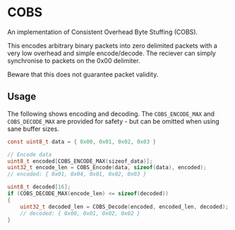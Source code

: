 # COBS

An implementation of Consistent Overhead Byte Stuffing (COBS).

This encodes arbitrary binary packets into zero delimited packets with a very low overhead and simple encode/decode.
The reciever can simply synchronise to packets on the 0x00 delimiter.

Beware that this does not guarantee packet validity.

## Usage

The following shows encoding and decoding.
The `COBS_ENCODE_MAX` and `COBS_DECODE_MAX` are provided for safety - but can be omitted when using sane buffer sizes.

```c
const uint8_t data = { 0x00, 0x01, 0x02, 0x03 }

// Encode data 
uint8_t encoded[COBS_ENCODE_MAX(sizeof_data)];
uint32_t encode_len = COBS_Encode(data, sizeof(data), encoded);
// encoded: { 0x01, 0x04, 0x01, 0x02, 0x03 }

uint8_t decoded[16];
if (COBS_DECODE_MAX(encode_len) <= sizeof(decoded))
{
    uint32_t decoded_len = COBS_Decode(encoded, encoded_len, decoded);
    // decoded: { 0x00, 0x01, 0x02, 0x02 }
}
```
